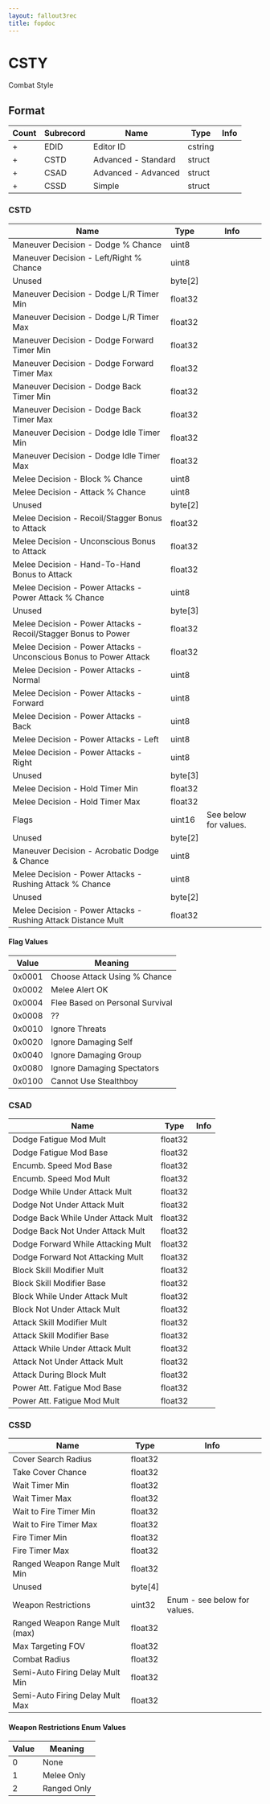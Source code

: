 ```yaml
---
layout: fallout3rec
title: fopdoc
---
```

CSTY
====

Combat Style

## Format

Count | Subrecord | Name | Type | Info
------|-------|------|------|-----
+ | EDID | Editor ID | cstring |
+ | CSTD | Advanced - Standard | struct |
+ | CSAD | Advanced - Advanced | struct |
+ | CSSD | Simple | struct |

### CSTD

Name | Type | Info
-----|------|-----
Maneuver Decision - Dodge % Chance | uint8 |
Maneuver Decision - Left/Right % Chance | uint8 |
Unused | byte[2] |
Maneuver Decision - Dodge L/R Timer Min | float32 |
Maneuver Decision - Dodge L/R Timer Max | float32 |
Maneuver Decision - Dodge Forward Timer Min | float32 |
Maneuver Decision - Dodge Forward Timer Max | float32 |
Maneuver Decision - Dodge Back Timer Min | float32 |
Maneuver Decision - Dodge Back Timer Max | float32 |
Maneuver Decision - Dodge Idle Timer Min | float32 |
Maneuver Decision - Dodge Idle Timer Max | float32 |
Melee Decision - Block % Chance | uint8 |
Melee Decision - Attack % Chance | uint8 |
Unused | byte[2] |
Melee Decision - Recoil/Stagger Bonus to Attack | float32 |
Melee Decision - Unconscious Bonus to Attack | float32 |
Melee Decision - Hand-To-Hand Bonus to Attack | float32 |
Melee Decision - Power Attacks - Power Attack % Chance | uint8 |
Unused | byte[3] |
Melee Decision - Power Attacks - Recoil/Stagger Bonus to Power | float32 |
Melee Decision - Power Attacks - Unconscious Bonus to Power Attack | float32 |
Melee Decision - Power Attacks - Normal | uint8 |
Melee Decision - Power Attacks - Forward | uint8 |
Melee Decision - Power Attacks - Back | uint8 |
Melee Decision - Power Attacks - Left | uint8 |
Melee Decision - Power Attacks - Right | uint8 |
Unused | byte[3] |
Melee Decision - Hold Timer Min | float32 |
Melee Decision - Hold Timer Max | float32 |
Flags | uint16 | See below for values.
Unused | byte[2] |
Maneuver Decision - Acrobatic Dodge & Chance | uint8 |
Melee Decision - Power Attacks - Rushing Attack % Chance | uint8 |
Unused | byte[2] |
Melee Decision - Power Attacks - Rushing Attack Distance Mult | float32 |
 
#### Flag Values

Value | Meaning
------|--------
0x0001 | Choose Attack Using % Chance
0x0002 | Melee Alert OK
0x0004 | Flee Based on Personal Survival
0x0008 | ??
0x0010 | Ignore Threats
0x0020 | Ignore Damaging Self
0x0040 | Ignore Damaging Group
0x0080 | Ignore Damaging Spectators
0x0100 | Cannot Use Stealthboy
 
 
### CSAD

Name | Type | Info
-----|------|-----
Dodge Fatigue Mod Mult | float32 |
Dodge Fatigue Mod Base | float32 |
Encumb. Speed Mod Base | float32 |
Encumb. Speed Mod Mult | float32 |
Dodge While Under Attack Mult | float32 |
Dodge Not Under Attack Mult | float32 |
Dodge Back While Under Attack Mult | float32 |
Dodge Back Not Under Attack Mult | float32 |
Dodge Forward While Attacking Mult | float32 |
Dodge Forward Not Attacking Mult | float32 |
Block Skill Modifier Mult | float32 |
Block Skill Modifier Base | float32 |
Block While Under Attack Mult | float32 |
Block Not Under Attack Mult | float32 |
Attack Skill Modifier Mult | float32 |
Attack Skill Modifier Base | float32 |
Attack While Under Attack Mult | float32 |
Attack Not Under Attack Mult | float32 |
Attack During Block Mult | float32 |
Power Att. Fatigue Mod Base | float32 |
Power Att. Fatigue Mod Mult | float32 |

### CSSD

Name | Type | Info
-----|------|-----
Cover Search Radius | float32 |
Take Cover Chance | float32 |
Wait Timer Min | float32 |
Wait Timer Max | float32 |
Wait to Fire Timer Min | float32 |
Wait to Fire Timer Max | float32 |
Fire Timer Min | float32 |
Fire Timer Max | float32 |
Ranged Weapon Range Mult Min | float32 |
Unused | byte[4] |
Weapon Restrictions | uint32 | Enum - see below for values.
Ranged Weapon Range Mult (max) | float32 |
Max Targeting FOV | float32 |
Combat Radius | float32 |
Semi-Auto Firing Delay Mult Min | float32 |
Semi-Auto Firing Delay Mult Max | float32 |

#### Weapon Restrictions Enum Values

Value | Meaning
------|--------
0 | None
1 | Melee Only
2 | Ranged Only
